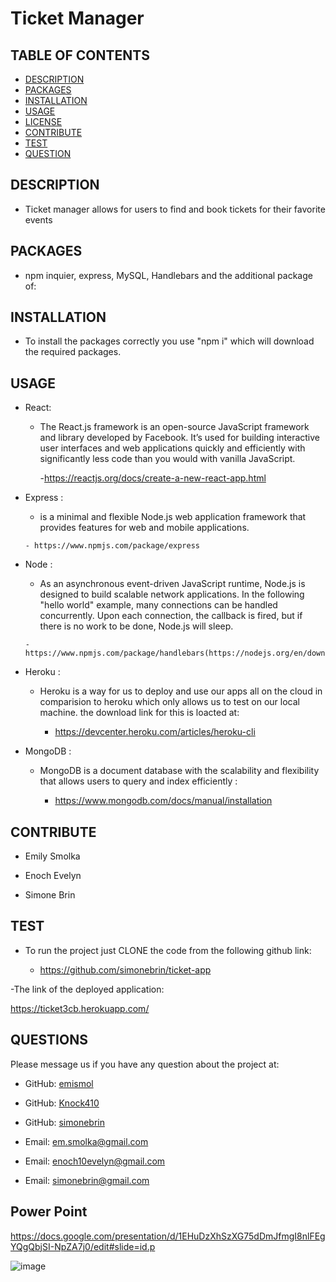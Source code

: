 # Ticket Manager 

## TABLE OF CONTENTS
  - [DESCRIPTION](#description)
  - [PACKAGES](#packages)
  - [INSTALLATION](#installation)
  - [USAGE](#usage)
  - [LICENSE](#license)
  - [CONTRIBUTE](#contribute)
  - [TEST](#test)
  - [QUESTION](#questions)


## DESCRIPTION

        
- Ticket manager allows for users to find and book tickets for their favorite events 

## PACKAGES


- npm inquier, express, MySQL, Handlebars and the additional package of:
    


## INSTALLATION

      
- To install the packages correctly you use "npm i" which will download the required packages.


## USAGE


- React:

  - The React.js framework is an open-source JavaScript framework and library developed by Facebook. It’s used for building interactive user interfaces and web applications quickly and efficiently with significantly less code than you would with vanilla JavaScript.
    
      -https://reactjs.org/docs/create-a-new-react-app.html

- Express :

    -  is a minimal and flexible Node.js web application framework that provides features for web and mobile applications.  
  
      - https://www.npmjs.com/package/express
    
- Node :

    -  As an asynchronous event-driven JavaScript runtime, Node.js is designed to build scalable network applications. In the following "hello world" example, many connections can be handled concurrently. Upon each connection, the callback is fired, but if there is no work to be done, Node.js will sleep.
  
      - https://www.npmjs.com/package/handlebars(https://nodejs.org/en/download/
   

   
- Heroku :

  - Heroku is a way for us to deploy and use our apps all on the cloud in comparision to heroku which only allows us to test on our local machine. the download link for this is loacted at: 
    
    - https://devcenter.heroku.com/articles/heroku-cli
 

- MongoDB :

  - MongoDB is a document database with the scalability and flexibility that allows users to query and index efficiently : 
    
    - https://www.mongodb.com/docs/manual/installation
 


## CONTRIBUTE


- Emily Smolka 

- Enoch Evelyn

- Simone Brin 


## TEST

      
- To run the project just CLONE the code from the following github link:

   - https://github.com/simonebrin/ticket-app

  
-The link of the deployed application:

https://ticket3cb.herokuapp.com/
    
## QUESTIONS


Please message us if you have any question about the project at:

- GitHub: [emismol](https://github.com/emismol)

- GitHub: [Knock410](https://github.com/Knock410)
 
- GitHub: [simonebrin](https://github.com/simonebrin)
    

- Email: [em.smolka@gmail.com](mailto:em.smolka@gmail.com)

- Email: [enoch10evelyn@gmail.com](mailto:enoch10evelyn@gmail.com})

- Email: [simonebrin@gmail.com](mailto:simonebrin@gmail.com})


## Power Point 


https://docs.google.com/presentation/d/1EHuDzXhSzXG75dDmJfmgI8nlFEgYQgQbjSI-NpZA7j0/edit#slide=id.p

![image](https://user-images.githubusercontent.com/107076722/202585509-eb58c5e5-79f1-4de7-8033-26f85fd07bec.png)

